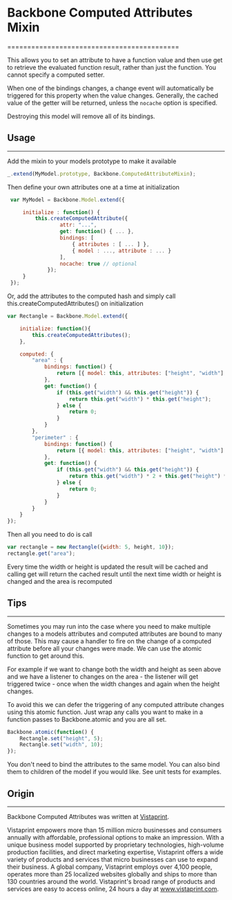 # Backbone Computed Attributes Mixin
===========================================

This allows you to set an attribute to have a function value and then use get to retrieve the evaluated function result, rather than just the function. You cannot specify a computed setter. 

When one of the bindings changes, a change event will automatically be triggered for this property when the value changes. Generally, the cached value of the getter
will be returned, unless the `nocache` option is specified.

Destroying this model will remove all of its bindings.

## Usage
------------------
Add the mixin to your models prototype to make it available

```javascript
_.extend(MyModel.prototype, Backbone.ComputedAttributeMixin);
```

Then define your own attributes one at a time at initialization

```javascript
 var MyModel = Backbone.Model.extend({

     initialize : function() {
         this.createComputedAttribute({
                 attr: "...",
                 get: function() { ... },
                 bindings: [
                     { attributes : [ ... ] },
                     { model : ..., attribute : ... }
                 ],
                 nocache: true // optional
             });
     }
 });
```

Or, add the attributes to the computed hash and simply call this.createComputedAttributes() on initialization

```javascript
var Rectangle = Backbone.Model.extend({

    initialize: function(){
        this.createComputedAttributes();
    },

    computed: {
        "area" : {
            bindings: function() {
                return [{ model: this, attributes: ["height", "width"] }];
            },
            get: function() {
                if (this.get("width") && this.get("height")) {
                    return this.get("width") * this.get("height");
                } else {
                    return 0;
                }
            }
        },
        "perimeter" : {
            bindings: function() {
                return [{ model: this, attributes: ["height", "width"] }];
            },
            get: function() {
                if (this.get("width") && this.get("height")) {
                    return this.get("width") * 2 + this.get("height") * 2;
                } else {
                    return 0;
                }
            }
        }
    }
});
```


Then all you need to do is call 
```javascript
var rectangle = new Rectangle({width: 5, height, 10});
rectangle.get("area");
```
Every time the width or height is updated the result will be cached and calling get will return the cached result until the next time width or height is changed and the area is recomputed


## Tips
------------------
Sometimes you may run into the case where you need to make multiple changes to a models attributes and computed attributes are bound to many of those. This may cause a handler to fire on the change of a computed attribute before all your changes were made. We can use the atomic function to get around this.

For example if we want to change both the width and height as seen above and we have a listener to changes on the area - the listener will get triggered twice - once when the width changes and again when the height changes. 

To avoid this we can defer the triggering of any computed attribute changes using this atomic function. Just wrap any calls you want to make in a function passes to Backbone.atomic and you are all set.

```javascript
Backbone.atomic(function() {
    Rectangle.set("height", 5);
    Rectangle.set("width", 10);
});
```

You don't need to bind the attributes to the same model. You can also bind them to children of the model if you would like. See unit tests for examples.



## Origin
------------------
Backbone Computed Attributes was written at [Vistaprint](http://www.vistaprint.com).

Vistaprint empowers more than 15 million micro businesses and consumers annually with affordable, professional options to make an impression. With a unique business model supported by proprietary technologies, high-volume production facilities, and direct marketing expertise, Vistaprint offers a wide variety of products and services that micro businesses can use to expand their business. A global company, Vistaprint employs over 4,100 people, operates more than 25 localized websites globally and ships to more than 130 countries around the world. Vistaprint's broad range of products and services are easy to access online, 24 hours a day at www.vistaprint.com.